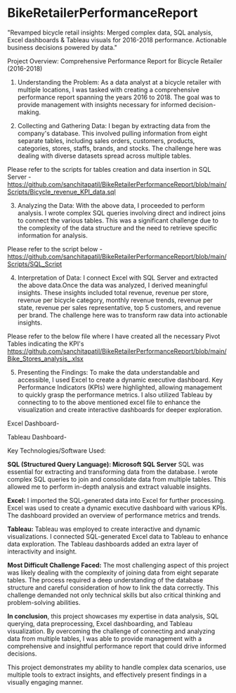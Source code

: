 # BikeRetailerPerformanceReport
"Revamped bicycle retail insights: Merged complex data, SQL analysis, Excel dashboards &amp; Tableau visuals for 2016-2018 performance. Actionable business decisions powered by data."


Project Overview: Comprehensive Performance Report for Bicycle Retailer (2016-2018)

1. Understanding the Problem:
As a data analyst at a bicycle retailer with multiple locations, I was tasked with creating a comprehensive performance report spanning the years 2016 to 2018. The goal was to provide management with insights necessary for informed decision-making.

2. Collecting and Gathering Data:
I began by extracting data from the company's database. This involved pulling information from eight separate tables, including sales orders, customers, products, categories, stores, staffs, brands, and stocks. The challenge here was dealing with diverse datasets spread across multiple tables.

Please refer to the scripts for tables creation and data insertion in SQL Server - https://github.com/sanchitapatil/BikeRetailerPerformanceReport/blob/main/Scripts/Bicycle_revenue_KPI_data.sql

3. Analyzing the Data:
With the above data, I proceeded to perform analysis. I wrote complex SQL queries involving direct and indirect joins to connect the various tables. This was a significant challenge due to the complexity of the data structure and the need to retrieve specific information for analysis.

Please refer to the script below - 
https://github.com/sanchitapatil/BikeRetailerPerformanceReport/blob/main/Scripts/SQL_Script

4. Interpretation of Data:
I connect Excel with SQL Server and extracted the above data.Once the data was analyzed, I derived meaningful insights. These insights included total revenue, revenue per store, revenue per bicycle category, monthly revenue trends, revenue per state, revenue per sales representative, top 5 customers, and revenue per brand. The challenge here was to transform raw data into actionable insights.

Please refer to the below file where I have created all the necessary Pivot Tables indicating the KPI's
https://github.com/sanchitapatil/BikeRetailerPerformanceReport/blob/main/Bike_Stores_analysis_.xlsx

5. Presenting the Findings:
To make the data understandable and accessible, I used Excel to create a dynamic executive dashboard. Key Performance Indicators (KPIs) were highlighted, allowing management to quickly grasp the performance metrics. I also utilized Tableau by connecting to to the above mentioned excel file to enhance the visualization and create interactive dashboards for deeper exploration.

Excel Dashboard-

Tableau Dashboard-


Key Technologies/Software Used:

**SQL (Structured Query Language): Microsoft SQL Server**
SQL was essential for extracting and transforming data from the database.
I wrote complex SQL queries to join and consolidate data from multiple tables.
This allowed me to perform in-depth analysis and extract valuable insights.

**Excel:**
I imported the SQL-generated data into Excel for further processing.
Excel was used to create a dynamic executive dashboard with various KPIs.
The dashboard provided an overview of performance metrics and trends.

**Tableau:**
Tableau was employed to create interactive and dynamic visualizations.
I connected SQL-generated Excel data to Tableau to enhance data exploration.
The Tableau dashboards added an extra layer of interactivity and insight.

**Most Difficult Challenge Faced:**
The most challenging aspect of this project was likely dealing with the complexity of joining data from eight separate tables. The process required a deep understanding of the database structure and careful consideration of how to link the data correctly. This challenge demanded not only technical skills but also critical thinking and problem-solving abilities.

**In conclusion**, this project showcases my expertise in data analysis, SQL querying, data preprocessing, Excel dashboarding, and Tableau visualization. By overcoming the challenge of connecting and analyzing data from multiple tables, I was able to provide management with a comprehensive and insightful performance report that could drive informed decisions.

This project demonstrates my ability to handle complex data scenarios, use multiple tools to extract insights, and effectively present findings in a visually engaging manner.
